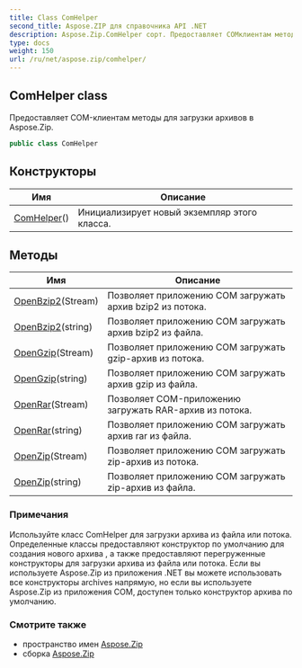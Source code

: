 ```yaml
---
title: Class ComHelper
second_title: Aspose.ZIP для справочника API .NET
description: Aspose.Zip.ComHelper сорт. Предоставляет COMклиентам методы для загрузки архивов в Aspose.Zip.
type: docs
weight: 150
url: /ru/net/aspose.zip/comhelper/
---
```

## ComHelper class

Предоставляет COM-клиентам методы для загрузки архивов в Aspose.Zip.

```csharp
public class ComHelper
```

## Конструкторы

| Имя | Описание |
| --- | --- |
| [ComHelper](comhelper/)() | Инициализирует новый экземпляр этого класса. |

## Методы

| Имя | Описание |
| --- | --- |
| [OpenBzip2](../../aspose.zip/comhelper/openbzip2/#openbzip2)(Stream) | Позволяет приложению COM загружать архив bzip2 из потока. |
| [OpenBzip2](../../aspose.zip/comhelper/openbzip2/#openbzip2_1)(string) | Позволяет приложению COM загружать архив bzip2 из файла. |
| [OpenGzip](../../aspose.zip/comhelper/opengzip/#opengzip)(Stream) | Позволяет приложению COM загружать gzip-архив из потока. |
| [OpenGzip](../../aspose.zip/comhelper/opengzip/#opengzip_1)(string) | Позволяет приложению COM загружать архив gzip из файла. |
| [OpenRar](../../aspose.zip/comhelper/openrar/#openrar)(Stream) | Позволяет COM-приложению загружать RAR-архив из потока. |
| [OpenRar](../../aspose.zip/comhelper/openrar/#openrar_1)(string) | Позволяет приложению COM загружать архив rar из файла. |
| [OpenZip](../../aspose.zip/comhelper/openzip/#openzip)(Stream) | Позволяет приложению COM загружать zip-архив из потока. |
| [OpenZip](../../aspose.zip/comhelper/openzip/#openzip_1)(string) | Позволяет приложению COM загружать zip-архив из файла. |

### Примечания

Используйте класс ComHelper для загрузки архива из файла или потока. Определенные классы предоставляют конструктор по умолчанию для создания нового архива , а также предоставляют перегруженные конструкторы для загрузки архива из файла или потока. Если вы используете Aspose.Zip из приложения .NET вы можете использовать все конструкторы archives напрямую, но если вы используете Aspose.Zip из приложения COM, доступен только конструктор архива по умолчанию.

### Смотрите также

* пространство имен [Aspose.Zip](../../aspose.zip/)
* сборка [Aspose.Zip](../../)


